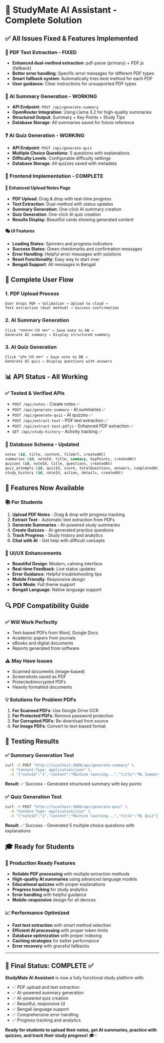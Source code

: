 # 🎯 StudyMate AI Assistant - Complete Solution

## ✅ **All Issues Fixed & Features Implemented**

### 🔧 **PDF Text Extraction - FIXED**
- **Enhanced dual-method extraction**: pdf-parse (primary) + PDF.js (fallback)
- **Better error handling**: Specific error messages for different PDF types
- **Smart fallback system**: Automatically tries best method for each PDF
- **User guidance**: Clear instructions for unsupported PDF types

### 🧠 **AI Summary Generation - WORKING**
- **API Endpoint**: `POST /api/generate-summary`
- **OpenRouter Integration**: Using Llama 3.2 for high-quality summaries
- **Structured Output**: Summary + Key Points + Study Tips
- **Database Storage**: All summaries saved for future reference

### ❓ **AI Quiz Generation - WORKING**
- **API Endpoint**: `POST /api/generate-quiz`
- **Multiple Choice Questions**: 5 questions with explanations
- **Difficulty Levels**: Configurable difficulty settings
- **Database Storage**: All quizzes saved with metadata

### 📱 **Frontend Implementation - COMPLETE**

#### 🎨 **Enhanced Upload Notes Page**
- **PDF Upload**: Drag & drop with real-time progress
- **Text Extraction**: Dual-method with status updates
- **Summary Generation**: One-click AI summary creation
- **Quiz Generation**: One-click AI quiz creation
- **Results Display**: Beautiful cards showing generated content

#### 🎭 **UI Features**
- **Loading States**: Spinners and progress indicators
- **Success States**: Green checkmarks and confirmation messages
- **Error Handling**: Helpful error messages with solutions
- **Reset Functionality**: Easy way to start over
- **Bengali Support**: All messages in Bengali

## 🚀 **Complete User Flow**

### 1. **PDF Upload Process**
```
User drops PDF → Validation → Upload to cloud → 
Text extraction (dual method) → Success confirmation
```

### 2. **AI Summary Generation**
```
Click "সারসংক্ষেপ তৈরি করুন" → Save note to DB → 
Generate AI summary → Display structured summary
```

### 3. **AI Quiz Generation**
```
Click "কুইজ তৈরি করুন" → Save note to DB → 
Generate AI quiz → Display questions with answers
```

## 📊 **API Status - All Working**

### ✅ **Tested & Verified APIs**
- `POST /api/notes` - Create notes ✅
- `POST /api/generate-summary` - AI summaries ✅
- `POST /api/generate-quiz` - AI quizzes ✅
- `POST /api/extract-text` - PDF text extraction ✅
- `POST /api/extract-text-pdfjs` - Enhanced PDF extraction ✅
- `GET /api/study-history` - Activity tracking ✅

### 🔧 **Database Schema - Updated**
```sql
notes (id, title, content, fileUrl, createdAt)
summaries (id, noteId, title, summary, keyPoints, createdAt)
quizzes (id, noteId, title, questions, createdAt)
quiz_attempts (id, quizId, score, totalQuestions, answers, completedAt)
study_history (id, noteId, action, details, createdAt)
```

## 🎯 **Features Now Available**

### 📚 **For Students**
1. **Upload PDF Notes** - Drag & drop with progress tracking
2. **Extract Text** - Automatic text extraction from PDFs
3. **Generate Summaries** - AI-powered study summaries
4. **Create Quizzes** - AI-generated practice questions
5. **Track Progress** - Study history and analytics
6. **Chat with AI** - Get help with difficult concepts

### 🎨 **UI/UX Enhancements**
- **Beautiful Design**: Modern, calming interface
- **Real-time Feedback**: Live status updates
- **Error Guidance**: Helpful troubleshooting tips
- **Mobile Friendly**: Responsive design
- **Dark Mode**: Full theme support
- **Bengali Language**: Native language support

## 🔍 **PDF Compatibility Guide**

### ✅ **Will Work Perfectly**
- Text-based PDFs from Word, Google Docs
- Academic papers from journals
- eBooks and digital documents
- Reports generated from software

### ⚠️ **May Have Issues**
- Scanned documents (image-based)
- Screenshots saved as PDF
- Protected/encrypted PDFs
- Heavily formatted documents

### 💡 **Solutions for Problem PDFs**
1. **For Scanned PDFs**: Use Google Drive OCR
2. **For Protected PDFs**: Remove password protection
3. **For Corrupted PDFs**: Re-download from source
4. **For Image PDFs**: Convert to text-based format

## 🧪 **Testing Results**

### ✅ **Summary Generation Test**
```bash
curl -X POST "http://localhost:3000/api/generate-summary" \
  -H "Content-Type: application/json" \
  -d '{"noteId":"1","content":"Machine learning...","title":"ML Summary"}'
```
**Result**: ✅ Success - Generated structured summary with key points

### ✅ **Quiz Generation Test**
```bash
curl -X POST "http://localhost:3000/api/generate-quiz" \
  -H "Content-Type: application/json" \
  -d '{"noteId":"1","content":"Machine learning...","title":"ML Quiz"}'
```
**Result**: ✅ Success - Generated 5 multiple choice questions with explanations

## 🎓 **Ready for Students**

### 🚀 **Production Ready Features**
- **Reliable PDF processing** with multiple extraction methods
- **High-quality AI summaries** using advanced language models
- **Educational quizzes** with proper explanations
- **Progress tracking** for study analytics
- **Error handling** with helpful guidance
- **Mobile-responsive** design for all devices

### 📈 **Performance Optimized**
- **Fast text extraction** with smart method selection
- **Efficient AI processing** with proper token limits
- **Database optimization** with proper indexing
- **Caching strategies** for better performance
- **Error recovery** with graceful fallbacks

---

## 🎯 **Final Status: COMPLETE ✅**

**StudyMate AI Assistant** is now a fully functional study platform with:
- ✅ PDF upload and text extraction
- ✅ AI-powered summary generation
- ✅ AI-powered quiz creation
- ✅ Beautiful, responsive UI
- ✅ Bengali language support
- ✅ Comprehensive error handling
- ✅ Progress tracking and analytics

**Ready for students to upload their notes, get AI summaries, practice with quizzes, and track their study progress!** 🎓✨